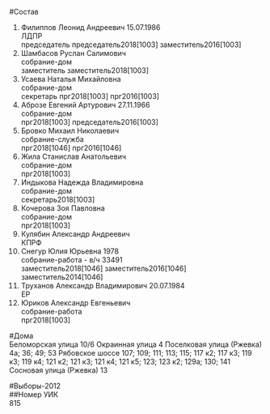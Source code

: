 #Состав  
1. Филиппов Леонид Андреевич 15.07.1986  
    ЛДПР  
    председатель председатель2018[1003] заместитель2016[1003]  
2. Шамбасов Руслан Салимович  
    собрание-дом  
    заместитель заместитель2018[1003]  
3. Усаева Наталья Михайловна  
    собрание-дом  
    секретарь прг2018[1003] прг2016[1003]  
4. Аброзе Евгений Артурович 27.11.1966  
    собрание-дом  
    прг2018[1003] председатель2016[1003]  
5. Бровко Михаил Николаевич  
    собрание-служба  
    прг2018[1046] прг2016[1046]  
6. Жила Станислав Анатольевич  
    собрание-дом  
    прг2018[1003]  
7. Индыкова Надежда Владимировна  
    собрание-дом  
    секретарь2018[1003]  
8. Кочерова Зоя Павловна  
    собрание-дом  
    прг2018[1003]  
9. Кулябин Александр Андреевич  
    КПРФ  
10. Снегур Юлия Юрьевна 1978  
    собрание-работа - в/ч 33491  
    заместитель2018[1046] заместитель2016[1046] заместитель2014[1046]  
11. Труханов Александр Владимирович 20.07.1984  
    ЕР  
12. Юриков Александр Евгеньевич  
    собрание-работа  
    прг2018[1003]  
  
#Дома  
Беломорская улица 10/6 Окраинная улица 4 Поселковая улица (Ржевка) 4а; 36; 49; 53 Рябовское шоссе 107; 109; 111; 113; 115; 117 к2; 117 к3; 119 к3; 119 к4; 121 к2; 121 к3; 121 к4; 121 к5; 123; 123 к2; 129а; 130; 141 Сосновая улица (Ржевка) 13  
  
#Выборы-2012  
##Номер УИК  
815  
